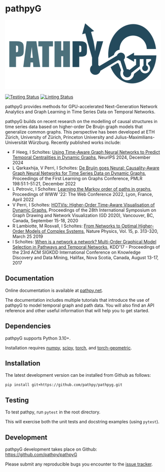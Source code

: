 [testing-image]: https://github.com/pathpy/pathpyG/actions/workflows/testing.yml/badge.svg
[testing-url]: https://github.com/pathpy/pathpyG/actions/workflows/testing.yml
[linting-image]: https://github.com/pathpy/pathpyG/actions/workflows/linting.yml/badge.svg
[linting-url]: https://github.com/pathpy/pathpyG/actions/workflows/linting.yml


pathpyG
=======

![image](docs/img/pathpy_logo.png)

[![Testing Status][testing-image]][testing-url]
[![Linting Status][linting-image]][linting-url]

pathpyG provides methods for GPU-accelerated Next-Generation Network Analytics and Graph Learning in Time Series Data on Temporal Networks.

pathpyG builds on recent research on the modelling of causal structures in time series data based on higher-order De Bruijn graph models that generalize common graphs. This perspective has been developed at ETH Zürich, University of Zürich, Princeton University and Julius-Maximilians-Universität Würzburg. Recently published works include: 

- F Heeg, I Scholtes: [Using Time-Aware Graph Neural Networks to Predict Temporal Centralities in Dynamic Graphs](https://arxiv.org/abs/2310.15865), NeurIPS 2024, December 2024
- L Qarkaxhija, V Perri, I Scholtes: [De Bruijn goes Neural: Causality-Aware Graph Neural Networks for Time Series Data on Dynamic Graphs](https://proceedings.mlr.press/v198/qarkaxhija22a.html), Proceedings of the First Learning on Graphs Conference, PMLR 198:51:1-51:21, December 2022
- L Petrovic, I Scholtes: [Learning the Markov order of paths in graphs](https://doi.org/10.1145/3485447.3512091), Proceedings of WWW '22: The Web Conference 2022, Lyon, France, April 2022
- V Perri, I Scholtes: [HOTVis: Higher-Order Time-Aware Visualisation of Dynamic Graphs](https://doi.org/10.1007/978-3-030-68766-3_8), Proceedings of the 28th International Symposium on Graph Drawing and Network Visualization (GD 2020), Vancouver, BC, Canada, September 15-18, 2020
- R Lambiotte, M Rosvall, I Scholtes: [From Networks to Optimal Higher-Order Models of Complex Systems](https://www.nature.com/articles/s41567-019-0459-y), Nature Physics, Vol. 15, p. 313-320, March 25 2019
- I Scholtes: [When is a network a network? Multi-Order Graphical Model Selection in Pathways and Temporal Networks](http://dl.acm.org/citation.cfm?id=3098145), KDD'17 - Proceedings of the 23rd ACM SIGKDD International Conference on Knowledge Discovery and Data Mining, Halifax, Nova Scotia, Canada, August 13-17, 2017


Documentation
-------------

Online documentation is available at [pathpy.net](https://www.pathpy.net).

The documentation includes multiple tutorials that introduce the use of pathpyG to model temporal graph and path data. You will also find an API reference and other useful information that will help you to get started.


Dependencies
------------

pathpyG supports Python 3.10+.

Installation requires [numpy](http://www.numpy.org/), [scipy](https://www.scipy.org/), [torch](hhttps://pytorch.org/), and [torch-geometric](https://pytorch-geometric.readthedocs.io/en/latest/).


Installation
------------

The latest development version can be installed from Github as follows:

    pip install git+https://github.com/pathpy/pathpyg.git


Testing
-------

To test pathpy, run `pytest` in the root directory.

This will exercise both the unit tests and docstring examples (using `pytest`).


Development
-----------

pathpyG development takes place on Github: https://github.com/pathpy/pathpyG

Please submit any reproducible bugs you encounter to the [issue tracker](https://github.com/pathpy/pathpyG/issues).
